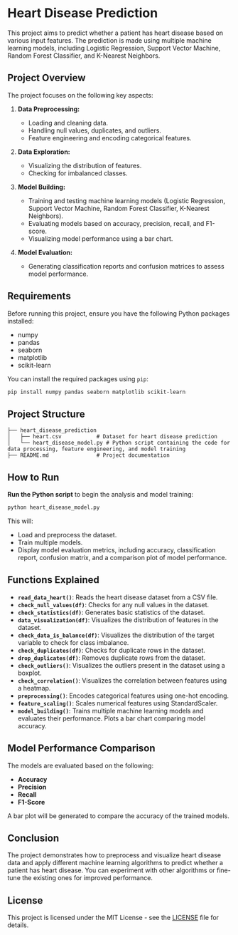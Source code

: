 # Heart Disease Prediction

This project aims to predict whether a patient has heart disease based on various input features. The prediction is made using multiple machine learning models, including Logistic Regression, Support Vector Machine, Random Forest Classifier, and K-Nearest Neighbors.

## Project Overview

The project focuses on the following key aspects:

1. **Data Preprocessing:** 
   - Loading and cleaning data.
   - Handling null values, duplicates, and outliers.
   - Feature engineering and encoding categorical features.

2. **Data Exploration:**
   - Visualizing the distribution of features.
   - Checking for imbalanced classes.

3. **Model Building:**
   - Training and testing machine learning models (Logistic Regression, Support Vector Machine, Random Forest Classifier, K-Nearest Neighbors).
   - Evaluating models based on accuracy, precision, recall, and F1-score.
   - Visualizing model performance using a bar chart.

4. **Model Evaluation:**
   - Generating classification reports and confusion matrices to assess model performance.

## Requirements

Before running this project, ensure you have the following Python packages installed:

- numpy
- pandas
- seaborn
- matplotlib
- scikit-learn

You can install the required packages using `pip`:

```bash
pip install numpy pandas seaborn matplotlib scikit-learn
```

## Project Structure

```
├── heart_disease_prediction
│   ├── heart.csv           # Dataset for heart disease prediction
│   └── heart_disease_model.py # Python script containing the code for data processing, feature engineering, and model training
├── README.md               # Project documentation
```

## How to Run

**Run the Python script** to begin the analysis and model training:

```bash
python heart_disease_model.py
```

This will:

- Load and preprocess the dataset.
- Train multiple models.
- Display model evaluation metrics, including accuracy, classification report, confusion matrix, and a comparison plot of model performance.

## Functions Explained

- **`read_data_heart()`**: Reads the heart disease dataset from a CSV file.
- **`check_null_values(df)`**: Checks for any null values in the dataset.
- **`check_statistics(df)`**: Generates basic statistics of the dataset.
- **`data_visualization(df)`**: Visualizes the distribution of features in the dataset.
- **`check_data_is_balance(df)`**: Visualizes the distribution of the target variable to check for class imbalance.
- **`check_duplicates(df)`**: Checks for duplicate rows in the dataset.
- **`drop_duplicates(df)`**: Removes duplicate rows from the dataset.
- **`check_outliers()`**: Visualizes the outliers present in the dataset using a boxplot.
- **`check_correlation()`**: Visualizes the correlation between features using a heatmap.
- **`preprocessing()`**: Encodes categorical features using one-hot encoding.
- **`feature_scaling()`**: Scales numerical features using StandardScaler.
- **`model_building()`**: Trains multiple machine learning models and evaluates their performance. Plots a bar chart comparing model accuracy.

## Model Performance Comparison

The models are evaluated based on the following:

- **Accuracy**
- **Precision**
- **Recall**
- **F1-Score**

A bar plot will be generated to compare the accuracy of the trained models.

## Conclusion

The project demonstrates how to preprocess and visualize heart disease data and apply different machine learning algorithms to predict whether a patient has heart disease. You can experiment with other algorithms or fine-tune the existing ones for improved performance.

## License

This project is licensed under the MIT License - see the [LICENSE](LICENSE) file for details.

